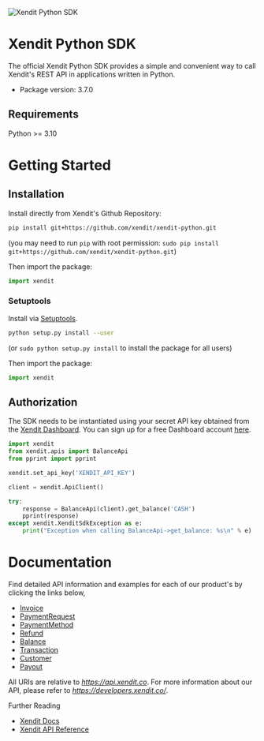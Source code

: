 ![Xendit Python SDK](images/header.jpg "Xendit Python SDK")

# Xendit Python SDK

The official Xendit Python SDK provides a simple and convenient way to call Xendit's REST API
in applications written in Python.

* Package version: 3.7.0

## Requirements

Python >= 3.10

# Getting Started

## Installation

Install directly from Xendit's Github Repository:

```sh
pip install git+https://github.com/xendit/xendit-python.git
```
(you may need to run `pip` with root permission: `sudo pip install git+https://github.com/xendit/xendit-python.git`)

Then import the package:
```python
import xendit
```

### Setuptools

Install via [Setuptools](http://pypi.python.org/pypi/setuptools).

```sh
python setup.py install --user
```
(or `sudo python setup.py install` to install the package for all users)

Then import the package:
```python
import xendit
```

## Authorization

The SDK needs to be instantiated using your secret API key obtained from the [Xendit Dashboard](https://dashboard.xendit.co/settings/developers#api-keys).
You can sign up for a free Dashboard account [here](https://dashboard.xendit.co/register).

```python
import xendit
from xendit.apis import BalanceApi
from pprint import pprint

xendit.set_api_key('XENDIT_API_KEY')

client = xendit.ApiClient()

try:
    response = BalanceApi(client).get_balance('CASH')
    pprint(response)
except xendit.XenditSdkException as e:
    print("Exception when calling BalanceApi->get_balance: %s\n" % e)
```

# Documentation

Find detailed API information and examples for each of our product's by clicking the links below,

* [Invoice](docs/InvoiceApi.md)
* [PaymentRequest](docs/PaymentRequestApi.md)
* [PaymentMethod](docs/PaymentMethodApi.md)
* [Refund](docs/RefundApi.md)
* [Balance](docs/BalanceApi.md)
* [Transaction](docs/TransactionApi.md)
* [Customer](docs/CustomerApi.md)
* [Payout](docs/PayoutApi.md)

All URIs are relative to *https://api.xendit.co*.  For more information about our API, please refer to *https://developers.xendit.co/*.

Further Reading

* [Xendit Docs](https://docs.xendit.co/)
* [Xendit API Reference](https://developers.xendit.co/)
